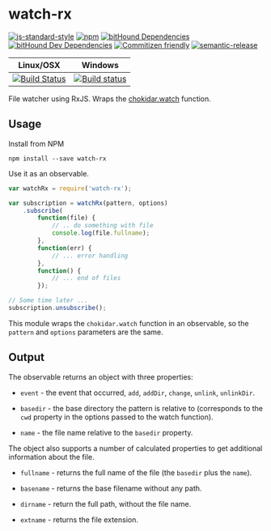 # watch-rx

[![js-standard-style](https://img.shields.io/badge/code%20style-standard-brightgreen.svg)](http://standardjs.com)
[![npm](https://img.shields.io/npm/v/watch-rx.svg?maxAge=2592000)](https://www.npmjs.com/package/watch-rx)
[![bitHound Dependencies](https://www.bithound.io/github/tools-rx/watch-rx/badges/dependencies.svg)](https://www.bithound.io/github/tools-rx/watch-rx/master/dependencies/npm)
[![bitHound Dev Dependencies](https://www.bithound.io/github/tools-rx/watch-rx/badges/devDependencies.svg)](https://www.bithound.io/github/tools-rx/watch-rx/master/dependencies/npm)
[![Commitizen friendly](https://img.shields.io/badge/commitizen-friendly-brightgreen.svg)](http://commitizen.github.io/cz-cli/)
[![semantic-release](https://img.shields.io/badge/%20%20%F0%9F%93%A6%F0%9F%9A%80-semantic--release-e10079.svg)](https://github.com/semantic-release/semantic-release)

| Linux/OSX | Windows |
| --- | --- |
| [![Build Status](https://travis-ci.org/tools-rx/watch-rx.svg?branch=master)](https://travis-ci.org/tools-rx/watch-rx) | [![Build status](https://ci.appveyor.com/api/projects/status/k1y4ynli9xkdt5c0?svg=true)](https://ci.appveyor.com/project/dfbaskin/watch-rx) |

File watcher using RxJS.  Wraps the [chokidar.watch](https://github.com/paulmillr/chokidar) function.

## Usage

Install from NPM

```
npm install --save watch-rx
```

Use it as an observable.

```javascript
var watchRx = require('watch-rx');

var subscription = watchRx(pattern, options)
    .subscribe(
        function(file) {
            // .. do something with file
            console.log(file.fullname);
        },
        function(err) {
            // ... error handling
        },
        function() {
            // ... end of files
        });

// Some time later ...
subscription.unsubscribe();
```

This module wraps the `chokidar.watch` function in an observable, so the `pattern` and `options` parameters
are the same.

## Output

The observable returns an object with three properties:

- `event` - the event that occurred, `add`, `addDir`, `change`, `unlink`, `unlinkDir`.

- `basedir` - the base directory the pattern is relative to (corresponds to the `cwd` property
in the options passed to the watch function).

- `name` - the file name relative to the `basedir` property.

The object also supports a number of calculated properties to get additional information about the file.

- `fullname` - returns the full name of the file (the `basedir` plus the `name`).

- `basename` - returns the base filename without any path.

- `dirname` - return the full path, without the file name.

- `extname` - returns the file extension.
